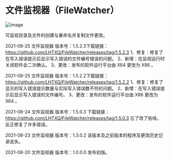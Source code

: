 # 文件监视器（FileWatcher）

![image](https://user-images.githubusercontent.com/38943319/130743850-90ed6451-6438-42ca-b88f-4159036e55b7.png)


可监视目录及文件的创建与重命名并复制文件更改。

2021-08-25 文件监视器 版本号：1.5.2.3下载链接：https://github.com/LHTXQ/FileWatcher/releases/tag/1.5.2.3
		1、修复：修复了在写入错误提示后显示写入错误的文件编号错误的问题。
		2、新增：在监视运行时关闭软件会二次确认。
		3、更改：发布的软件运行平台由 X64 更改为 X86 。

2021-08-25 文件监视器 版本号：1.5.2.2下载链接：https://github.com/LHTXQ/FileWatcher/releases/tag/1.5.2.2
		1、修复：修复了显示的写入错误提示数量与实际写入错误数不符的问题。
		2、新增：在写入错误提示后显示写入错误的文件编号。
		3、更改：发布的软件运行平台由 X86 更改为 X64 。

2021-08-24 文件监视器 版本号：1.5.0.3 下载链接：https://github.com/LHTXQ/FileWatcher/releases/tag/1.5.0.3
		忘了改了些啥，反正修复了许多错误。

2021-08-23 文件监视器 版本号：1.3.0.2
		该版本及之前版本的程序及更改历史记录丢失。

2021-08-20 文件监视器 版本号：1.0.0.0
		发布初版。

